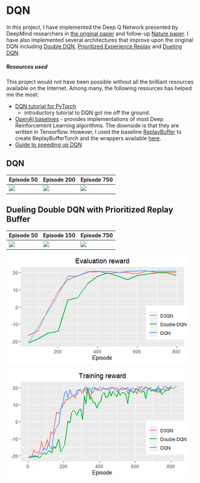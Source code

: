 DQN
================

In this project, I have implemented the Deep Q Network presented by
DeepMind researchers in [the original
paper](https://www.cs.toronto.edu/~vmnih/docs/dqn.pdf) and follow-up
[Nature
paper](https://web.stanford.edu/class/psych209/Readings/MnihEtAlHassibis15NatureControlDeepRL.pdf).
I have also implemented several architectures that improve upon the
original DQN including [Double DQN](https://arxiv.org/abs/1509.06461),
[Prioritized Experience Replay](https://arxiv.org/abs/1511.05952) and
[Dueling DQN](https://arxiv.org/abs/1511.05952).

##### Resources used

This project would not have been possible without all the brilliant
resources available on the Internet. Among many, the following resources
has helped me the most:

  - [DQN tutorial for
    PyTorch](https://pytorch.org/tutorials/intermediate/reinforcement_q_learning.html)
    - introductory tutorial to DQN got me off the ground.
  - [OpenAI baselines](https://github.com/openai/baselines) - provides
    implementations of most Deep Reinforcement Learning algorithms. The
    downside is that they are written in Tensorflow. However, I used the
    baseline
    [ReplayBuffer](https://github.com/openai/baselines/blob/master/baselines/deepq/replay_buffer.py)
    to create ReplayBufferTorch and the wrappers available
    [here](https://github.com/openai/baselines/tree/master/baselines/common).
  - [Guide to speeding up
    DQN](https://medium.com/@shmuma/speeding-up-dqn-on-pytorch-solving-pong-in-30-minutes-81a1bd2dff55)

## DQN

| Episode 50                                                                 | Episode 200                                                                  | Episode 750                                                                   |
| -------------------------------------------------------------------------- | ---------------------------------------------------------------------------- | ----------------------------------------------------------------------------- |
| <img src = "Pong/DQNGifs/DQNAgenteval_ep_50_step_49640.gif" width = 200 /> | <img src = "Pong/DQNGifs/DQNAgenteval_ep_200_step_401908.gif" width = 200 /> | <img src = "Pong/DQNGifs/DQNAgenteval_ep_750_step_1439978.gif" width = 200 /> |

## Dueling Double DQN with Prioritized Replay Buffer

| Episode 50                                                                      | Episode 150                                                                       | Episode 750                                                                        |
| ------------------------------------------------------------------------------- | --------------------------------------------------------------------------------- | ---------------------------------------------------------------------------------- |
| <img src = "Pong/DuelingDoubleDQNGifs/eval_ep_50_step_51540.gif" width = 200 /> | <img src = "Pong/DuelingDoubleDQNGifs/eval_ep_150_step_312995.gif" width = 200 /> | <img src = "Pong/DuelingDoubleDQNGifs/eval_ep_750_step_1730869.gif" width = 200 /> |

![](readme_files/figure-gfm/plotting-1.png)<!-- -->

![](readme_files/figure-gfm/plotting2-1.png)<!-- -->
